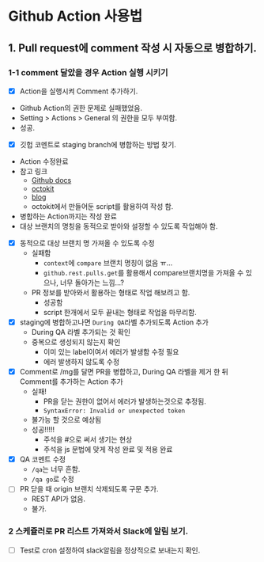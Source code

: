# Github Action 사용법

## 1. Pull request에 comment 작성 시 자동으로 병합하기.

### 1-1 comment 달았을 경우 Action 실행 시키기

- [x] Action을 실행시켜 Comment 추가하기.
- Github Action의 권한 문제로 실패했었음.
- Setting > Actions > General 의 권한을 모두 부여함.
- 성공.
- [x] 깃헙 코멘트로 staging branch에 병합하는 방법 찾기.
- Action 수정완료
- 참고 링크
  - [Github docs](https://docs.github.com/en/rest?apiVersion=2022-11-28)
  - [octokit](https://octokit.github.io/rest.js/v20#repos)
  - [blog](https://eunjin3786.tistory.com/194)
  - octokit에서 만들어둔 script를 활용하여 작성 함.
- 병합하는 Action까지는 작성 완료
- 대상 브랜치의 명칭을 동적으로 받아와 설정할 수 있도록 작업해야 함.
- [x] 동적으로 대상 브랜치 명 가져올 수 있도록 수정
  - 실패함
    - `context`에 `compare` 브랜치 명칭이 없음 ㅠ...
    - `github.rest.pulls.get`를 활용해서 compare브랜치명을 가져올 수 있으나, 너무 돌아가는 느낌...?
  - PR 정보를 받아와서 활용하는 형태로 작업 해보려고 함.
    - 성공함
    - script 한개에서 모두 끝내는 형태로 작업을 마무리함.
- [x] staging에 병합하고나면 `During QA`라벨 추가되도록 Action 추가
  - During QA 라벨 추가되는 것 확인
  - 중복으로 생성되지 않는지 확인
    - 이미 있는 label이여서 에러가 발생함 수정 필요
    - 에러 발생하지 않도록 수정
- [x] Comment로 /mg를 달면 PR을 병합하고, During QA 라벨을 제거 한 뒤 Comment를 추가하는 Action 추가
  - 실패!
    - PR을 닫는 권한이 없어서 에러가 발생하는것으로 추정됨.
    - `SyntaxError: Invalid or unexpected token`
  - 불가능 할 것으로 예상됨
  - 성공!!!!!
    - 주석을 #으로 써서 생기는 현상
    - 주석을 js 문법에 맞게 작성 완료 및 적용 완료
- [x] QA 코멘트 수정
  - `/qa`는 너무 흔함.
  - `/qa go`로 수정
- [ ] PR 닫을 때 origin 브랜치 삭제되도록 구문 추가.
  - REST API가 없음.
  - 불가.

### 2 스케쥴러로 PR 리스트 가져와서 Slack에 알림 보기.

- [ ] Test로 cron 설정하여 slack알림을 정상적으로 보내는지 확인.
